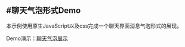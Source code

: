 #聊天气泡形式Demo
---
本示例使用原生JavaScript以及css完成一个聊天界面消息气泡形式的展现。


Demo演示：[聊天气泡展示](http://monster1935.github.io/chatBubble/)
